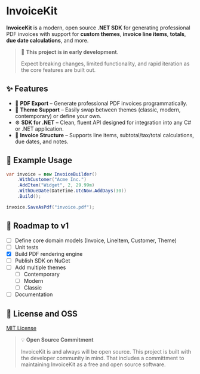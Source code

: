 # InvoiceKit

**InvoiceKit** is a modern, open source **.NET SDK** for generating professional PDF invoices with support for **custom themes**, **invoice line items**, **totals**, **due date calculations**, and more.

> 🚧 **This project is in early development**.
>
> Expect breaking changes, limited functionality, and rapid iteration as the core features are built out.

## ✨ Features

- 📄 **PDF Export** – Generate professional PDF invoices programmatically.
- 🎨 **Theme Support** – Easily swap between themes (classic, modern, contemporary) or define your own.
- ⚙️ **SDK for .NET** – Clean, fluent API designed for integration into any C# or .NET application.
- 🧾 **Invoice Structure** – Supports line items, subtotal/tax/total calculations, due dates, and notes.

## 🔧 Example Usage

```cs
var invoice = new InvoiceBuilder()
    .WithCustomer("Acme Inc.")
    .AddItem("Widget", 2, 29.99m)
    .WithDueDate(DateTime.UtcNow.AddDays(30))
    .Build();

invoice.SaveAsPdf("invoice.pdf");
```

## 🚀 Roadmap to v1

- [ ] Define core domain models (Invoice, LineItem, Customer, Theme)
- [ ] Unit tests
- [x] Build PDF rendering engine
- [ ] Publish SDK on NuGet
- [ ] Add multiple themes
   - [ ] Contemporary
   - [ ] Modern
   - [ ] Classic
- [ ] Documentation

## 📝 License and OSS

[MIT License](LICENSE)

> 💡 **Open Source Commitment**
>
> InvoiceKit is and always will be open source. This project is built with the developer community in mind. That includes a committment to maintaining InvoiceKit as a free and open source software.
